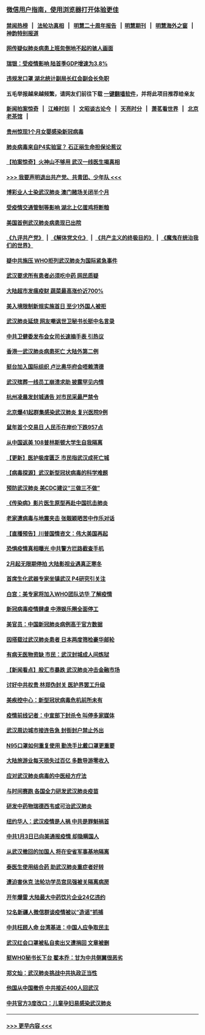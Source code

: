 ### [微信用户指南，使用浏览器打开体验更佳](https://github.com/gfw-breaker/banned-news1/blob/master/indexes/wechat-guide.md?t=0)
#### [禁闻热榜](热点新闻.md?t=0)  &nbsp;&nbsp;|&nbsp;&nbsp; [法轮功真相](https://github.com/gfw-breaker/truth/blob/master/README.md?t=0) &nbsp;&nbsp;|&nbsp;&nbsp; [明慧二十周年报告](https://github.com/gfw-breaker/mh-reports/blob/master/README.md?t=0) &nbsp;&nbsp;|&nbsp;&nbsp;[明慧期刊](https://github.com/gfw-breaker/mh-qikan) &nbsp;&nbsp;|&nbsp;&nbsp; [明慧海外之窗](https://github.com/gfw-breaker/mh-news/blob/master/README.md?t=0) &nbsp;&nbsp;|&nbsp;&nbsp; [神韵特别报道](https://github.com/gfw-breaker/mh-news/blob/master/shenyun.md?t=0)
#### [网传疑似肺炎病患上班忽倒地不起的骇人画面](../pages/nsc413/n11843789.md?t=02041944) 
#### [瑞银：受疫情影响 陆首季GDP增速为3.8%](../pages/nsc413/n11843264.md?t=02041944) 
#### [违规发口罩 湖北统计副局长红会副会长免职](../pages/nsc413/n11843531.md?t=02041944) 
#### 五毛举报越来越频繁，请网友们前往下载 [一键翻墙软件](https://github.com/gfw-breaker/ssr-accounts)，并将此项目推荐给亲友
#### [新闻拍案惊奇](https://github.com/gfw-breaker/banned-news1/blob/master/pages/link4.md) &nbsp;&nbsp;|&nbsp;&nbsp; [江峰时刻](https://github.com/gfw-breaker/banned-news1/blob/master/pages/link4.md) &nbsp;&nbsp;|&nbsp;&nbsp; [文昭谈古论今](https://github.com/gfw-breaker/banned-news1/blob/master/pages/link4.md) &nbsp;&nbsp;|&nbsp;&nbsp; [天亮时分](https://github.com/gfw-breaker/banned-news1/blob/master/pages/link4.md) &nbsp;&nbsp;|&nbsp;&nbsp; [萧茗看世界](https://github.com/gfw-breaker/banned-news1/blob/master/pages/link4.md) &nbsp;&nbsp;|&nbsp;&nbsp; [北京老茶馆](https://github.com/gfw-breaker/banned-news1/blob/master/pages/link4.md) &nbsp;&nbsp;|&nbsp;&nbsp; 
#### [贵州惊现1个月女婴感染新冠病毒](../pages/nsc413/n11843443.md?t=02041944) 
#### [肺炎病毒来自P4实验室？ 石正丽生命担保论惹议](../pages/nsc413/n11842936.md?t=02041944) 
#### [【拍案惊奇】火神山不够用 武汉一线医生揭真相](../pages/nsc413/n11842682.md?t=02041944) 
#### [>>> 我要声明退出共产党、共青团、少年队 <<<](https://github.com/begood0513/goodnews/blob/master/quit/letter.md) 
#### [博彩业人士染武汉肺炎 澳门赌场关闭半个月](../pages/nsc413/n11843607.md?t=02041944) 
#### [受疫情交通管制等影响 湖北上亿蛋鸡将断粮](../pages/nsc413/n11843243.md?t=02041944) 
#### [美国首例武汉肺炎病患现已出院](../pages/nsc413/n11842740.md?t=02041944) 
#### [《九评共产党》](https://github.com/begood0513/9ping.md/blob/master/README.md) &nbsp;|&nbsp; [《解体党文化》](../../../../jtdwh.md/blob/master/README.md)  &nbsp;|&nbsp; [《共产主义的终极目的》](../../../../gczydzjmd.md/blob/master/README.md) &nbsp;|&nbsp; [《魔鬼在统治我们的世界》](../../../../mgztzwmdsj.md/blob/master/README.md) 
#### [疑中共施压 WHO拒列武汉肺炎为国际紧急事件](../pages/nsc413/n11843031.md?t=02041944) 
#### [武汉要求所有患者必须吃中药 网民质疑](../pages/nsc413/n11842894.md?t=02041944) 
#### [大陆超市发瘟疫财 蔬菜最高涨价近700%](../pages/nsc413/n11842780.md?t=02041944) 
#### [美入境限制新规实施首日 至少1外国人被拒](../pages/nsc413/n11843058.md?t=02041944) 
#### [武汉肺炎延烧 网友嘲讽世卫秘书长挺中名言录](../pages/nsc413/n11843056.md?t=02041944) 
#### [中共卫健委发布会女司长速摘手表 引热议](../pages/nsc413/n11843116.md?t=02041944) 
#### [香港一武汉肺炎病患死亡 大陆外第二例](../pages/nsc413/n11843026.md?t=02041944) 
#### [挺台加入国际组织 卢比奥华府会唔赖清德](../pages/nsc413/n11843023.md?t=02041944) 
#### [武汉殡葬一线员工崩溃求助 披露罕见内情](../pages/nsc413/n11842482.md?t=02041944) 
#### [杭州凌晨发封城通告 对市民采最严禁令](../pages/nsc413/n11842758.md?t=02041944) 
#### [北京爆41起群集感染武汉肺炎 复兴医院9例](../pages/nsc413/n11841955.md?t=02041944) 
#### [鼠年首个交易日 人民币在岸价下跌957点](../pages/nsc413/n11842681.md?t=02041944) 
#### [从中国返美 108普林斯顿大学生自我隔离](../pages/nsc413/n11842714.md?t=02041944) 
#### [【更新】医护极度匮乏 市民指武汉成死亡城](../pages/nsc413/n11801312.md?t=02041944) 
#### [【病毒探源】武汉新型冠状病毒的科学难题](../pages/nsc413/n11842176.md?t=02041944) 
#### [预防武汉肺炎 美CDC建议“三做三不做”](../pages/nsc413/n11842700.md?t=02041944) 
#### [《传染病》影片医生原型再赴中国抗击肺炎](../pages/nsc413/n11842626.md?t=02041944) 
#### [老家遭病毒与地震夹击 张靓颖晒苦中作乐对话](../pages/nsc413/n11842054.md?t=02041944) 
#### [【直播预告】川普国情咨文：伟大美国再起](../pages/nsc413/n11842079.md?t=02041944) 
#### [恐惧疫情真相曝光 中共警方拦路截查手机](../pages/nsc413/n11842396.md?t=02041944) 
#### [2月起无限期停拍 大陆影视业遇真正寒冬](../pages/nsc413/n11842344.md?t=02041944) 
#### [首席生化武器专家坐镇武汉 P4研究引关注](../pages/nsc413/n11842412.md?t=02041944) 
#### [白宫：美专家将加入WHO团队访华 了解疫情](../pages/nsc413/n11842198.md?t=02041944) 
#### [新冠病毒疫情肆虐 中港娱乐圈全面停工](../pages/nsc413/n11842193.md?t=02041944) 
#### [美官员：中国新冠肺炎病例高于官方数据](../pages/nsc413/n11842452.md?t=02041944) 
#### [因搭载过武汉肺炎患者 日本两度筛检豪华邮轮](../pages/nsc413/n11842447.md?t=02041944) 
#### [有病无医物资缺 市民：武汉封城成人间炼狱](../pages/nsc413/n11839878.md?t=02041944) 
#### [【新闻看点】股汇市暴跌 武汉肺炎冲击金融市场](../pages/nsc413/n11842216.md?t=02041944) 
#### [讨好中共权贵 林郑伪封关 医护界罢工升级](../pages/nsc413/n11842359.md?t=02041944) 
#### [美疾控中心：新型冠状病毒危机前所未有](../pages/nsc413/n11842406.md?t=02041944) 
#### [疫情前线记者：中宣部下封杀令 叫停多家媒体](../pages/nsc413/n11842178.md?t=02041944) 
#### [武汉周边城市接连告急 封街封户禁止外出](../pages/nsc413/n11842277.md?t=02041944) 
#### [N95口罩如何重复使用 勤洗手比戴口罩更重要](../pages/nsc413/n11842236.md?t=02041944) 
#### [大陆旅游业每天损失过百亿 多数导游零收入](../pages/nsc413/n11842179.md?t=02041944) 
#### [应对武汉肺炎病毒的中医经方疗法](../pages/nsc413/n11842157.md?t=02041944) 
#### [与时间赛跑  各国全力研发武汉肺炎疫苗](../pages/nsc413/n11842149.md?t=02041944) 
#### [研发中药物瑞德西韦或可治武汉肺炎](../pages/nsc413/n11842100.md?t=02041944) 
#### [纽约华人：武汉疫情是人祸 中共是罪魁祸首](../pages/nsc413/n11840631.md?t=02041944) 
#### [中共1月3日已向美通报疫情 却隐瞒国人](../pages/nsc413/n11841978.md?t=02041944) 
#### [从武汉撤回的加国人 将在安省军事基地隔离](../pages/nsc413/n11840777.md?t=02041944) 
#### [泰医生使用结合药 助武汉肺炎重症者好转](../pages/nsc413/n11842096.md?t=02041944) 
#### [遭迫害休克 法轮功学员宫凤强被关隔离病房](../pages/nsc413/n11841492.md?t=02041944) 
#### [开年爆雷  大陆最大中药饮片企业24亿违约](../pages/nsc413/n11841904.md?t=02041944) 
#### [12名新疆人微信群谈疫情被以“造谣”抓捕](../pages/nsc413/n11839897.md?t=02041944) 
#### [中共枉顾人命 台湾基进：中国人应争取民主](../pages/nsc413/n11841532.md?t=02041944) 
#### [武汉红会口罩被私自卖出又遭捐回 文章被删](../pages/nsc413/n11841871.md?t=02041944) 
#### [挺WHO秘书长下台 翟本乔：甘为中共侧翼很恶劣](../pages/nsc413/n11841484.md?t=02041944) 
#### [郑文灿：武汉肺炎挑战中共执政正当性](../pages/nsc413/n11841537.md?t=02041944) 
#### [他国从中国撤侨 中共接近400人回武汉](../pages/nsc413/n11841290.md?t=02041944) 
#### [中共官方3度改口：儿童孕妇易感染武汉肺炎](../pages/nsc413/n11841631.md?t=02041944) 

----
#### [ >>> 更早内容 <<< ](../indexes/nsc413-earlier.md)
